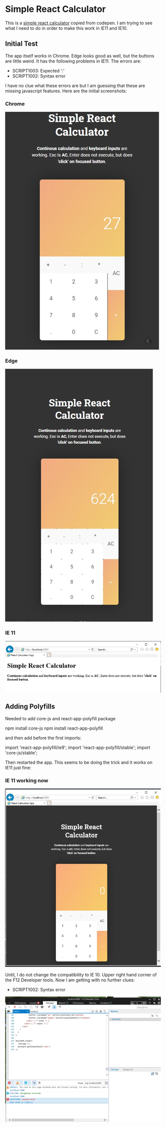 # Simple React Calculator 

This is a [simple react calculator](https://codepen.io/ariksasmita/pen/yqqzZW) copied from codepen. I am trying to see what I need to do in order to make this work in IE11 and IE10. 

## Initial Test 

The app itself works in Chrome. Edge looks good as well, but the buttons are little weird. It has the following problems in IE11. The errors are: 

- SCRIPT1003: Expected ':' 
- SCRIPT1002: Syntax error

I have no clue what these errors are but I am guessing that these are missing javascript features. Here are the initial screenshots: 

### Chrome

![Chrome Initial](images/chrome_initial.jpg)

### Edge 
![Edge Initial](images/edge_initial.jpg)

### IE 11
![IE 11 Initial](images/ie11_initial.jpg)


## Adding Polyfills 

Needed to add core-js and react-app-polyfill package

npm install core-js 
npm install react-app-polyfill 

and then add before the first imports: 

import 'react-app-polyfill/ie9';
import 'react-app-polyfill/stable';
import 'core-js/stable';

Then restarted the app. This seems to be doing the trick and it works on IE11 just fine: 

### IE 11 working now 
![IE 11 Working](images/ie11_working.jpg)

Until, I do not change the compatibility to IE 10. Upper right hand corner of the F12 Developer tools. 
Now I am getting with no further clues: 

 - SCRIPT1002: Syntax error

![IE 10 Not Working](images/ie10_notworking.jpg)